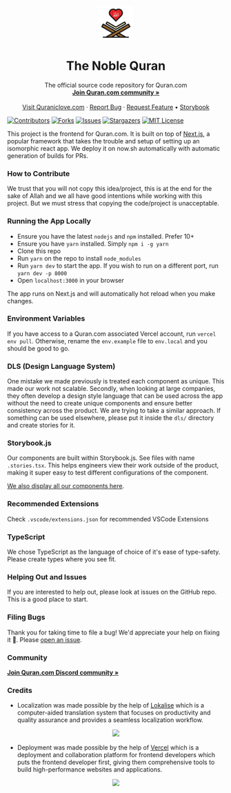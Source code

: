 <!--
*** Thanks for checking out this Quran.com repo. If you have a suggestion that would
*** make this better, please fork the repo and create a pull request or simply open
***  an issue with the tag "enhancement".
*** Thanks again! Now go create something AMAZING! :D
-->

<!-- PROJECT LOGO -->
<br />
<p align="center">
  <a href="https://quran.com">
    <img src="public/logo.png" alt="Logo" width="80" height="80">
  </a>

  <h1 align="center">The Noble Quran</h1>

  <p align="center">
    The official source code repository for Quran.com
    <br />
    <a href="https://discord.gg/SpEeJ5bWEQ"><strong>Join Quran.com community »</strong></a>
    <br />
    <br />
    <a href="https://quran.com">Visit Quraniclove.com</a>
    ·
    <a href="https://github.com/quran/quran.com-frontend-next/issues">Report Bug</a>
    ·
    <a href="https://github.com/quran/quran.com-frontend-next/issues">Request Feature</a>
    •
    <a href="https://quran.github.io/quran.com-frontend-next/storybook/master">Storybook</a>
  </p>
</p>

<!-- PROJECT SHIELDS -->

[![Contributors][contributors-shield]][contributors-url] [![Forks][forks-shield]][forks-url]
[![Issues][issues-shield]][issues-url] [![Stargazers][stars-shield]][stars-url]
[![MIT License][license-shield]][license-url]

This project is the frontend for Quran.com. It is built on top of
[Next.js](https://nextjs.org/docs/getting-started), a popular framework that takes the trouble and
setup of setting up an isomorphic react app. We deploy it on now.sh automatically with automatic
generation of builds for PRs.

### How to Contribute

We trust that you will not copy this idea/project, this is at the end for the sake of Allah and we
all have good intentions while working with this project. But we must stress that copying the
code/project is unacceptable.

### Running the App Locally

- Ensure you have the latest `nodejs` and `npm` installed. Prefer 10+
- Ensure you have `yarn` installed. Simply `npm i -g yarn`
- Clone this repo
- Run `yarn` on the repo to install `node_modules`
- Run `yarn dev` to start the app. If you wish to run on a different port, run `yarn dev -p 8000`
- Open `localhost:3000` in your browser

The app runs on Next.js and will automatically hot reload when you make changes.

### Environment Variables

If you have access to a Quran.com associated Vercel account, run `vercel env pull`. Otherwise,
rename the `env.example` file to `env.local` and you should be good to go.

### DLS (Design Language System)

One mistake we made previously is treated each component as unique. This made our work not scalable.
Secondly, when looking at large companies, they often develop a design style language that can be
used across the app without the need to create unique components and ensure better consistency
across the product. We are trying to take a similar approach. If something can be used elsewhere,
please put it inside the `dls/` directory and create stories for it.

### Storybook.js

Our components are built within Storybook.js. See files with name `.stories.tsx`. This helps
engineers view their work outside of the product, making it super easy to test different
configurations of the component.

[We also display all our components here](https://quran.github.io/quran.com-frontend-next/storybook/master).

### Recommended Extensions

Check `.vscode/extensions.json` for recommended VSCode Extensions

### TypeScript

We chose TypeScript as the language of choice of it's ease of type-safety. Please create types where
you see fit.

### Helping Out and Issues

If you are interested to help out, please look at issues on the GitHub repo. This is a good place to
start.

### Filing Bugs

Thank you for taking time to file a bug! We'd appreciate your help on fixing it 🙏. Please
[open an issue](https://github.com/quran/quran.com-frontend-next/issues).

### Community

<a href="https://discord.gg/SpEeJ5bWEQ"><strong>Join Quran.com Discord community »</strong></a>

<!-- MARKDOWN LINKS & IMAGES -->
<!-- https://www.markdownguide.org/basic-syntax/#reference-style-links -->

[contributors-shield]:
  https://img.shields.io/github/contributors/quran/quran.com-frontend-next?style=for-the-badge
[contributors-url]: https://github.com/quran/quran.com-frontend-next/graphs/contributors
[forks-shield]:
  https://img.shields.io/github/forks/quran/quran.com-frontend-next?style=for-the-badge
[forks-url]: https://github.com/quran/quran.com-frontend-next/network/members
[stars-shield]:
  https://img.shields.io/github/stars/quran/quran.com-frontend-next?style=for-the-badge
[stars-url]: https://github.com/quran/quran.com-frontend-next/stargazers
[issues-shield]:
  https://img.shields.io/github/issues/quran/quran.com-frontend-next?style=for-the-badge
[issues-url]: https://github.com/quran/quran.com-frontend-next/issues
[license-shield]:
  https://img.shields.io/github/license/quran/quran.com-frontend-next?style=for-the-badge
[license-url]: https://github.com/quran/quran.com-frontend-next/blob/master/LICENSE.txt
[product-screenshot]: images/screenshot.png

### Credits

- Localization was made possible by the help of [Lokalise](https://lokalise.com/) which is a
  computer-aided translation system that focuses on productivity and quality assurance and provides
  a seamless localization workflow.

<p align="center">
  <img src="https://user-images.githubusercontent.com/15169499/139687128-15ed6189-6be2-44bf-9173-75cce317d546.png" width="400">
</p>

- Deployment was made possible by the help of
  [Vercel](https://vercel.com/?utm_source=quran-pro&utm_campaign=oss) which is a deployment and
  collaboration platform for frontend developers which puts the frontend developer first, giving
  them comprehensive tools to build high-performance websites and applications.

<p align="center">
  <img src="https://user-images.githubusercontent.com/15169499/147745340-b7e84819-d1b0-4399-87a0-d5276ba21bca.png" width="250">
</p>

